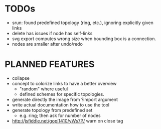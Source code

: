 # TODOs
* srun: found predefined topology (ring, etc.), ignoring explicitly given links
* delete has issues if node has self-links
* svg export computes wrong size when bounding box is a connection.
* nodes are smaller after undo/redo

# PLANNED FEATURES
* collapse
* concept to colorize links to have a better overview
  * "random" where useful 
  * defined schemes for specific topologies.
* generate directly the image from ?import argument
* write actual documentation how to use the tool
* generate topology from predefined set
  * e.g. ring; then ask for number of nodes
* http://jsfiddle.net/gopi1410/yWs7P/ warn on close tag